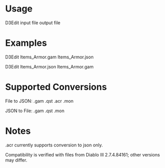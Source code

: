 # Usage
D3Edit input file output file

# Examples
D3Edit Items_Armor.gam Items_Armor.json

D3Edit Items_Armor.json Items_Armor.gam

# Supported Conversions

File to JSON: 
.gam
.qst
.acr
.mon

JSON to File: 
.gam
.qst
.mon

# Notes
.acr currently supports conversion to json only.

Compatibility is verified with files from Diablo III 2.7.4.84161; other versions may differ.

